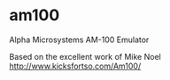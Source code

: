 # am100

Alpha Microsystems AM-100 Emulator

Based on the excellent work of Mike Noel http://www.kicksfortso.com/Am100/

